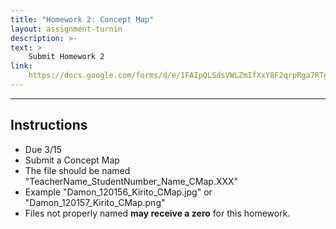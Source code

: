 ```yaml
---
title: "Homework 2: Concept Map"
layout: assignment-turnin
description: >-
text: >
    Submit Homework 2
link: 
    https://docs.google.com/forms/d/e/1FAIpQLSdsVWLZmIfXxY8F2qrpRga7RTgnXNyzjZ9_2EHLnlutaNp-zA/viewform?usp=sf_link
---
```

---
## Instructions
- Due 3/15
- Submit a Concept Map
- The file should be named "TeacherName_StudentNumber_Name_CMap.XXX"
- Example "Damon_120156_Kirito_CMap.jpg" or "Damon_120157_Kirito_CMap.png"
- Files not properly named **may receive a zero** for this homework. 

